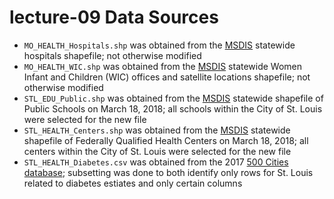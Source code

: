 # lecture-09 Data Sources

* `MO_HEALTH_Hospitals.shp` was obtained from the [MSDIS](http://msdis.missouri.edu) statewide hospitals shapefile; not otherwise modified
* `MO_HEALTH_WIC.shp` was obtained from the [MSDIS](http://msdis.missouri.edu) statewide Women Infant and Children (WIC) offices and satellite locations shapefile; not otherwise modified
* `STL_EDU_Public.shp` was obtained from the [MSDIS](http://msdis.missouri.edu) statewide shapefile of Public Schools on March 18, 2018; all schools within the City of St. Louis were selected for the new file
* `STL_HEALTH_Centers.shp` was obtained from the [MSDIS](http://msdis.missouri.edu) statewide shapefile of Federally Qualified Health Centers on March 18, 2018; all centers within the City of St. Louis were selected for the new file
* `STL_HEALTH_Diabetes.csv` was obtained from the 2017 [500 Cities database](https://www.cdc.gov/500Cities/); subsetting was done to both identify only rows for St. Louis related to diabetes estiates and only certain columns